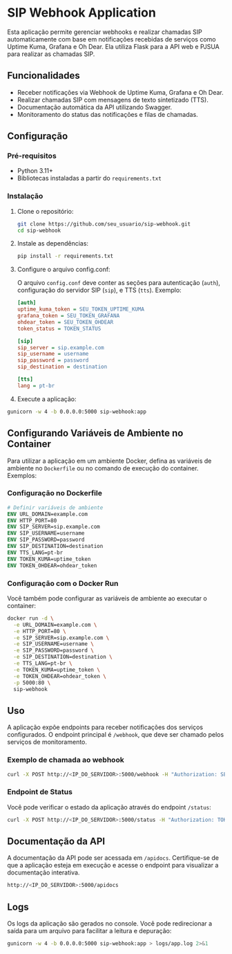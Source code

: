 # SIP Webhook Application

Esta aplicação permite gerenciar webhooks e realizar chamadas SIP automaticamente com base em notificações recebidas de serviços como Uptime Kuma, Grafana e Oh Dear. Ela utiliza Flask para a API web e PJSUA para realizar as chamadas SIP.

## Funcionalidades

- Receber notificações via Webhook de Uptime Kuma, Grafana e Oh Dear.
- Realizar chamadas SIP com mensagens de texto sintetizado (TTS).
- Documentação automática da API utilizando Swagger.
- Monitoramento do status das notificações e filas de chamadas.

## Configuração

### Pré-requisitos

- Python 3.11+
- Bibliotecas instaladas a partir do `requirements.txt`

### Instalação

1. Clone o repositório:

   ```bash
   git clone https://github.com/seu_usuario/sip-webhook.git
   cd sip-webhook
   ```

2. Instale as dependências:

   ```bash
   pip install -r requirements.txt
   ```

3. Configure o arquivo config.conf:

    O arquivo `config.conf` deve conter as seções para autenticação (`auth`), configuração do servidor SIP (`sip`), e TTS (`tts`). Exemplo:
    
    ```ini
    [auth]
    uptime_kuma_token = SEU_TOKEN_UPTIME_KUMA
    grafana_token = SEU_TOKEN_GRAFANA
    ohdear_token = SEU_TOKEN_OHDEAR
    token_status = TOKEN_STATUS

    [sip]
    sip_server = sip.example.com
    sip_username = username
    sip_password = password
    sip_destination = destination

    [tts]
    lang = pt-br
    ```

4. Execute a aplicação:

``` bash
gunicorn -w 4 -b 0.0.0.0:5000 sip-webhook:app
```

## Configurando Variáveis de Ambiente no Container

Para utilizar a aplicação em um ambiente Docker, defina as variáveis de ambiente no `Dockerfile` ou no comando de execução do container. Exemplos:

### Configuração no Dockerfile

``` dockerfile
# Definir variáveis de ambiente
ENV URL_DOMAIN=example.com
ENV HTTP_PORT=80
ENV SIP_SERVER=sip.example.com
ENV SIP_USERNAME=username
ENV SIP_PASSWORD=password
ENV SIP_DESTINATION=destination
ENV TTS_LANG=pt-br
ENV TOKEN_KUMA=uptime_token
ENV TOKEN_OHDEAR=ohdear_token
```

### Configuração com o Docker Run

Você também pode configurar as variáveis de ambiente ao executar o container:

``` bash
docker run -d \
  -e URL_DOMAIN=example.com \
  -e HTTP_PORT=80 \
  -e SIP_SERVER=sip.example.com \
  -e SIP_USERNAME=username \
  -e SIP_PASSWORD=password \
  -e SIP_DESTINATION=destination \
  -e TTS_LANG=pt-br \
  -e TOKEN_KUMA=uptime_token \
  -e TOKEN_OHDEAR=ohdear_token \
  -p 5000:80 \
  sip-webhook
```
## Uso

A aplicação expõe endpoints para receber notificações dos serviços configurados. O endpoint principal é `/webhook`, que deve ser chamado pelos serviços de monitoramento.

### Exemplo de chamada ao webhook

``` bash
curl -X POST http://<IP_DO_SERVIDOR>:5000/webhook -H "Authorization: SEU_TOKEN" -d '{"message": "Alerta de serviço"}'
```
### Endpoint de Status

Você pode verificar o estado da aplicação através do endpoint `/status`:

``` bash
curl -X POST http://<IP_DO_SERVIDOR>:5000/status -H "Authorization: TOKEN_STATUS"
```
## Documentação da API

A documentação da API pode ser acessada em `/apidocs`. Certifique-se de que a aplicação esteja em execução e acesse o endpoint para visualizar a documentação interativa.

``` bash
http://<IP_DO_SERVIDOR>:5000/apidocs
```
## Logs

Os logs da aplicação são gerados no console. Você pode redirecionar a saída para um arquivo para facilitar a leitura e depuração:

``` bash
gunicorn -w 4 -b 0.0.0.0:5000 sip-webhook:app > logs/app.log 2>&1
```
